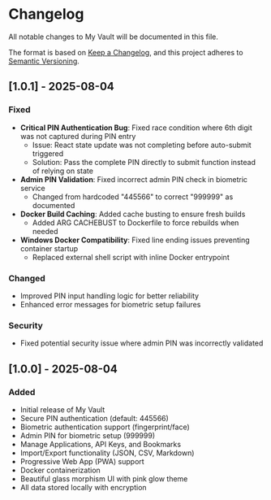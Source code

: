 # Changelog

All notable changes to My Vault will be documented in this file.

The format is based on [Keep a Changelog](https://keepachangelog.com/en/1.0.0/),
and this project adheres to [Semantic Versioning](https://semver.org/spec/v2.0.0.html).

## [1.0.1] - 2025-08-04

### Fixed
- **Critical PIN Authentication Bug**: Fixed race condition where 6th digit was not captured during PIN entry
  - Issue: React state update was not completing before auto-submit triggered
  - Solution: Pass the complete PIN directly to submit function instead of relying on state
- **Admin PIN Validation**: Fixed incorrect admin PIN check in biometric service
  - Changed from hardcoded "445566" to correct "999999" as documented
- **Docker Build Caching**: Added cache busting to ensure fresh builds
  - Added ARG CACHEBUST to Dockerfile to force rebuilds when needed
- **Windows Docker Compatibility**: Fixed line ending issues preventing container startup
  - Replaced external shell script with inline Docker entrypoint

### Changed
- Improved PIN input handling logic for better reliability
- Enhanced error messages for biometric setup failures

### Security
- Fixed potential security issue where admin PIN was incorrectly validated

## [1.0.0] - 2025-08-04

### Added
- Initial release of My Vault
- Secure PIN authentication (default: 445566)
- Biometric authentication support (fingerprint/face)
- Admin PIN for biometric setup (999999)
- Manage Applications, API Keys, and Bookmarks
- Import/Export functionality (JSON, CSV, Markdown)
- Progressive Web App (PWA) support
- Docker containerization
- Beautiful glass morphism UI with pink glow theme
- All data stored locally with encryption